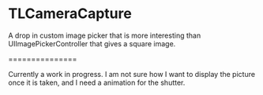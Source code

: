 TLCameraCapture
===============

A drop in custom image picker that is more interesting than UIImagePickerController that gives a square image.

===============

Currently a work in progress. I am not sure how I want to display the picture once it is taken, and I need a animation for the shutter.
